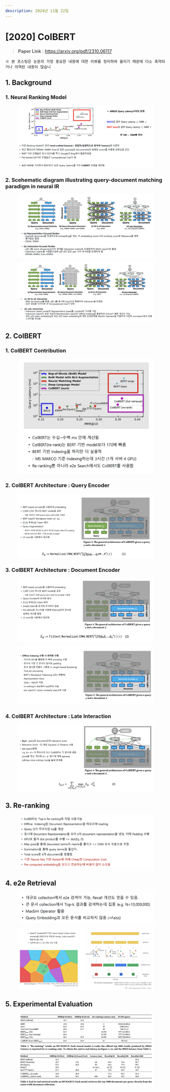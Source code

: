 ```yaml
---
description: 2024년 11월 22일
---
```


# \[2020] ColBERT

> **Paper Link** : https://arxiv.org/pdf/2310.06117

```
※ 본 포스팅은 논문의 가장 중요한 내용에 대한 리뷰를 정리하여 올리기 때문에 다소 축약되거나 의역된 내용이 많습니
```

## 1. Background

### 1. Neural Ranking Model

<figure><img src="../../.gitbook/assets/image (37).png" alt=""><figcaption></figcaption></figure>

### 2. Scehematic diagram illustrating query-document matching paradigm in neural IR

<figure><img src="../../.gitbook/assets/image (38).png" alt=""><figcaption></figcaption></figure>

<figure><img src="../../.gitbook/assets/image (39).png" alt=""><figcaption></figcaption></figure>

## 2. ColBERT

### 1. ColBERT Contribution

<figure><img src="../../.gitbook/assets/image (40).png" alt=""><figcaption></figcaption></figure>

### 2. ColBERT Architecture : Query Encoder

<figure><img src="../../.gitbook/assets/image (42).png" alt=""><figcaption></figcaption></figure>

### 3. ColBERT Architecture : Document Encoder

<figure><img src="../../.gitbook/assets/image (43).png" alt=""><figcaption></figcaption></figure>

<figure><img src="../../.gitbook/assets/image (44).png" alt=""><figcaption></figcaption></figure>

### 4. ColBERT Architecture : Late Interaction

<figure><img src="../../.gitbook/assets/image (45).png" alt=""><figcaption></figcaption></figure>

## 3. Re-ranking

<figure><img src="../../.gitbook/assets/image (46).png" alt=""><figcaption></figcaption></figure>

## 4. e2e Retrieval

<figure><img src="../../.gitbook/assets/image (47).png" alt=""><figcaption></figcaption></figure>

<figure><img src="../../.gitbook/assets/image (48).png" alt=""><figcaption></figcaption></figure>

## 5. Experimental Evaluation

<figure><img src="../../.gitbook/assets/image (49).png" alt=""><figcaption></figcaption></figure>

